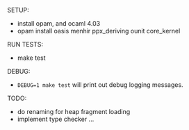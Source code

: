 SETUP:
   - install opam, and ocaml 4.03
   - opam install oasis menhir ppx_deriving ounit core_kernel

RUN TESTS:
   - make test

DEBUG:
   - `DEBUG=1 make test` will print out debug logging messages.

TODO:
   - do renaming for heap fragment loading
   - implement type checker
   ...
